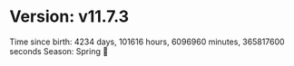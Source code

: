# Version: v11.7.3
Time since birth: 4234 days, 101616 hours, 6096960 minutes, 365817600 seconds
Season: Spring 🌸
